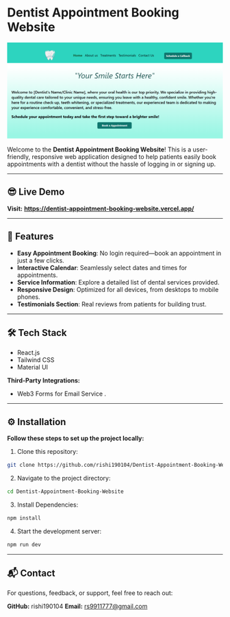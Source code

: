 # Dentist Appointment Booking Website  

![Logo](./src/assets/Website.png)

Welcome to the **Dentist Appointment Booking Website**! This is a user-friendly, responsive web application designed to help patients easily book appointments with a dentist without the hassle of logging in or signing up.  

---

## 😎 Live Demo

**Visit:** **https://dentist-appointment-booking-website.vercel.app/**

---

## 🚀 Features  

- **Easy Appointment Booking**: No login required—book an appointment in just a few clicks.    
- **Interactive Calendar**: Seamlessly select dates and times for appointments.  
- **Service Information**: Explore a detailed list of dental services provided.  
- **Responsive Design**: Optimized for all devices, from desktops to mobile phones.  
- **Testimonials Section**: Real reviews from patients for building trust.  


---

## 🛠️ Tech Stack  

- React.js  
- Tailwind CSS  
- Material UI  


**Third-Party Integrations:**   
- Web3 Forms for Email Service .

---

## ⚙️ Installation 

**Follow these steps to set up the project locally:**

1. Clone this repository:
```bash
git clone https://github.com/rishi190104/Dentist-Appointment-Booking-Website.git 
```

2. Navigate to the project directory:
```bash
cd Dentist-Appointment-Booking-Website  
```

3. Install Dependencies:
```bash
npm install
```
4. Start the development server:
```bash
npm run dev
```

---

## 📬 Contact
For questions, feedback, or support, feel free to reach out:

**GitHub:** rishi190104
**Email:** rs9911777@gmail.com

